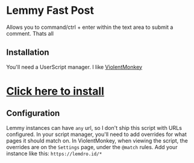 # Lemmy Fast Post

Allows you to command/ctrl + enter within the text area to submit a comment. Thats all

## Installation

You'll need a UserScript manager. I like [ViolentMonkey](violentmonkey.github.io/)

# [Click here to install](https://github.com/paradox460/lemmy-fast-post-userscript/releases/latest/download/lemmy-fast-post.user.js)

## Configuration

Lemmy instances can have `any` url, so I don't ship this script with URLs configured. In your script manager, you'll need to add overrides for what pages it should match on. In ViolentMonkey, when viewing the script, the overrides are on the `Settings` page, under the `@match` rules.
Add your instance like this: `https://lemdro.id/*`
